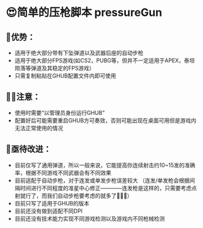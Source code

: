 # 😍简单的压枪脚本 pressureGun
## 🍟优势：
- 适用于绝大部分带有下坠弹道以及武器后座的自动步枪
- 适用于绝大部分FPS游戏(如CS2，PUBG等，但并不一定适用于APEX，泰坦陨落等弹道及其稳定的FPS游戏）
- 只需复制粘贴在GHUB配置文件内即可使用
## 😶‍🌫️注意：
- 使用时需要“以管理员身份运行GHUB”
- 配置好后可能需要重启GHUB方可奏效，否则可能出现在桌面可用但是游戏内无法正常使用的情况
## 🤯亟待改进：
- 目前仅写了通用弹道，所以一般来说，它能提高你连续射击约10~15发的准确率，根据不同游戏不同武器会有不同效果
- 目前适配于自动步枪，对于连发或单发步枪误差较大 （连发/单发枪会根据间隔时间进行不同程度的准星中心修正————连发枪是这样的，只需要考虑点射就行了，而我们自动步枪要考虑的就多了👺👺👺）
- 目前只写了适用于GHUB的版本
- 目前还没有做到适配不同DPI
- 目前还没有技术能力实现不同游戏检测以及游戏内不同枪械检测


